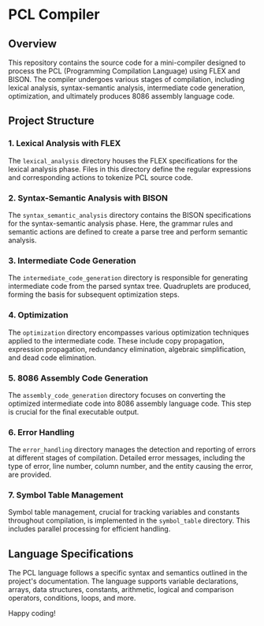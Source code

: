 # PCL Compiler

## Overview

This repository contains the source code for a mini-compiler designed to process the PCL (Programming Compilation Language) using FLEX and BISON. The compiler undergoes various stages of compilation, including lexical analysis, syntax-semantic analysis, intermediate code generation, optimization, and ultimately produces 8086 assembly language code.

## Project Structure

### 1. Lexical Analysis with FLEX

The `lexical_analysis` directory houses the FLEX specifications for the lexical analysis phase. Files in this directory define the regular expressions and corresponding actions to tokenize PCL source code.

### 2. Syntax-Semantic Analysis with BISON

The `syntax_semantic_analysis` directory contains the BISON specifications for the syntax-semantic analysis phase. Here, the grammar rules and semantic actions are defined to create a parse tree and perform semantic analysis.

### 3. Intermediate Code Generation

The `intermediate_code_generation` directory is responsible for generating intermediate code from the parsed syntax tree. Quadruplets are produced, forming the basis for subsequent optimization steps.

### 4. Optimization

The `optimization` directory encompasses various optimization techniques applied to the intermediate code. These include copy propagation, expression propagation, redundancy elimination, algebraic simplification, and dead code elimination.

### 5. 8086 Assembly Code Generation

The `assembly_code_generation` directory focuses on converting the optimized intermediate code into 8086 assembly language code. This step is crucial for the final executable output.

### 6. Error Handling

The `error_handling` directory manages the detection and reporting of errors at different stages of compilation. Detailed error messages, including the type of error, line number, column number, and the entity causing the error, are provided.

### 7. Symbol Table Management

Symbol table management, crucial for tracking variables and constants throughout compilation, is implemented in the `symbol_table` directory. This includes parallel processing for efficient handling.

## Language Specifications

The PCL language follows a specific syntax and semantics outlined in the project's documentation. The language supports variable declarations, arrays, data structures, constants, arithmetic, logical and comparison operators, conditions, loops, and more.



Happy coding!
